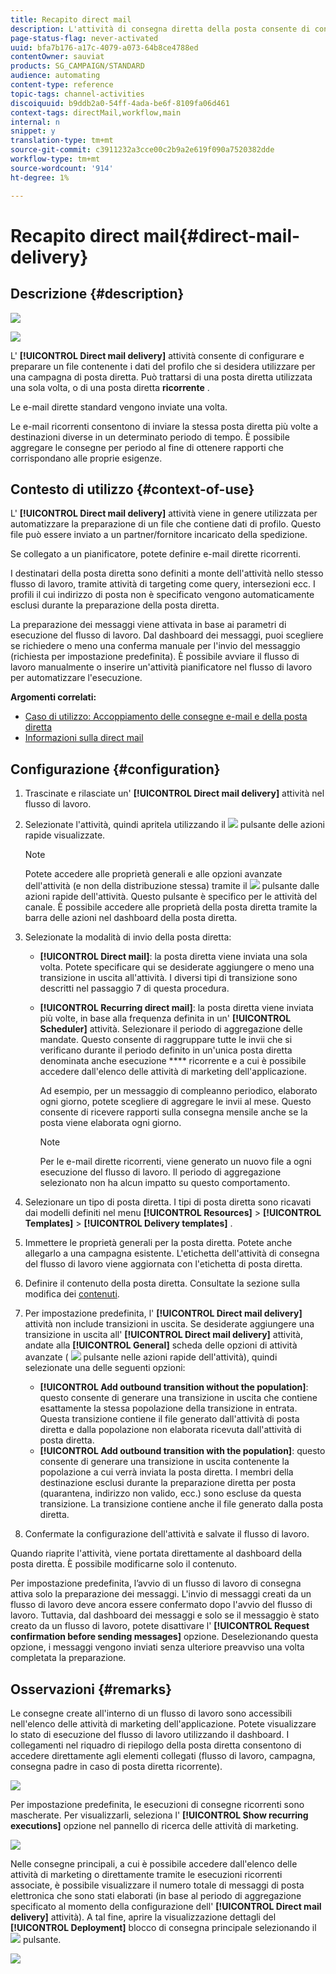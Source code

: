```yaml
---
title: Recapito direct mail
description: L'attività di consegna diretta della posta consente di configurare l'invio di una singola e-mail di invio diretto o periodico in un flusso di lavoro.
page-status-flag: never-activated
uuid: bfa7b176-a17c-4079-a073-64b8ce4788ed
contentOwner: sauviat
products: SG_CAMPAIGN/STANDARD
audience: automating
content-type: reference
topic-tags: channel-activities
discoiquuid: b9ddb2a0-54ff-4ada-be6f-8109fa06d461
context-tags: directMail,workflow,main
internal: n
snippet: y
translation-type: tm+mt
source-git-commit: c3911232a3cce00c2b9a2e619f090a7520382dde
workflow-type: tm+mt
source-wordcount: '914'
ht-degree: 1%

---
```



# Recapito direct mail{#direct-mail-delivery}

## Descrizione {#description}

![](assets/paper.png)

![](assets/recurrentpaper.png)

L&#39; **[!UICONTROL Direct mail delivery]** attività consente di configurare e preparare un file contenente i dati del profilo che si desidera utilizzare per una campagna di posta diretta. Può trattarsi di una posta diretta utilizzata una sola volta, o di una posta diretta **ricorrente** .

Le e-mail dirette standard vengono inviate una volta.

Le e-mail ricorrenti consentono di inviare la stessa posta diretta più volte a destinazioni diverse in un determinato periodo di tempo. È possibile aggregare le consegne per periodo al fine di ottenere rapporti che corrispondano alle proprie esigenze.

## Contesto di utilizzo {#context-of-use}

L&#39; **[!UICONTROL Direct mail delivery]** attività viene in genere utilizzata per automatizzare la preparazione di un file che contiene dati di profilo. Questo file può essere inviato a un partner/fornitore incaricato della spedizione.

Se collegato a un pianificatore, potete definire e-mail dirette ricorrenti.

I destinatari della posta diretta sono definiti a monte dell&#39;attività nello stesso flusso di lavoro, tramite attività di targeting come query, intersezioni ecc. I profili il cui indirizzo di posta non è specificato vengono automaticamente esclusi durante la preparazione della posta diretta.

La preparazione dei messaggi viene attivata in base ai parametri di esecuzione del flusso di lavoro. Dal dashboard dei messaggi, puoi scegliere se richiedere o meno una conferma manuale per l&#39;invio del messaggio (richiesta per impostazione predefinita). È possibile avviare il flusso di lavoro manualmente o inserire un&#39;attività pianificatore nel flusso di lavoro per automatizzare l&#39;esecuzione.

**Argomenti correlati:**

* [Caso di utilizzo: Accoppiamento delle consegne e-mail e della posta diretta](../../automating/using/coupling-email-direct-mail.md)
* [Informazioni sulla direct mail](../../channels/using/about-direct-mail.md)

## Configurazione {#configuration}

1. Trascinate e rilasciate un&#39; **[!UICONTROL Direct mail delivery]** attività nel flusso di lavoro.
1. Selezionate l&#39;attività, quindi apritela utilizzando il ![](assets/edit_darkgrey-24px.png) pulsante delle azioni rapide visualizzate.

   >[!NOTE]
   >
   >Potete accedere alle proprietà generali e alle opzioni avanzate dell&#39;attività (e non della distribuzione stessa) tramite il ![](assets/dlv_activity_params-24px.png) pulsante dalle azioni rapide dell&#39;attività. Questo pulsante è specifico per le attività del canale. È possibile accedere alle proprietà della posta diretta tramite la barra delle azioni nel dashboard della posta diretta.

1. Selezionate la modalità di invio della posta diretta:

   * **[!UICONTROL Direct mail]**: la posta diretta viene inviata una sola volta. Potete specificare qui se desiderate aggiungere o meno una transizione in uscita all&#39;attività. I diversi tipi di transizione sono descritti nel passaggio 7 di questa procedura.
   * **[!UICONTROL Recurring direct mail]**: la posta diretta viene inviata più volte, in base alla frequenza definita in un&#39; **[!UICONTROL Scheduler]** attività. Selezionare il periodo di aggregazione delle mandate. Questo consente di raggruppare tutte le invii che si verificano durante il periodo definito in un&#39;unica posta diretta denominata anche esecuzione **** ricorrente e a cui è possibile accedere dall&#39;elenco delle attività di marketing dell&#39;applicazione.

      Ad esempio, per un messaggio di compleanno periodico, elaborato ogni giorno, potete scegliere di aggregare le invii al mese. Questo consente di ricevere rapporti sulla consegna mensile anche se la posta viene elaborata ogni giorno.

      >[!NOTE]
      >
      >Per le e-mail dirette ricorrenti, viene generato un nuovo file a ogni esecuzione del flusso di lavoro. Il periodo di aggregazione selezionato non ha alcun impatto su questo comportamento.

1. Selezionare un tipo di posta diretta. I tipi di posta diretta sono ricavati dai modelli definiti nel menu **[!UICONTROL Resources]** > **[!UICONTROL Templates]** > **[!UICONTROL Delivery templates]** .
1. Immettere le proprietà generali per la posta diretta. Potete anche allegarlo a una campagna esistente. L&#39;etichetta dell&#39;attività di consegna del flusso di lavoro viene aggiornata con l&#39;etichetta di posta diretta.
1. Definire il contenuto della posta diretta. Consultate la sezione sulla modifica dei [contenuti](../../designing/using/personalization.md).
1. Per impostazione predefinita, l&#39; **[!UICONTROL Direct mail delivery]** attività non include transizioni in uscita. Se desiderate aggiungere una transizione in uscita all&#39; **[!UICONTROL Direct mail delivery]** attività, andate alla **[!UICONTROL General]** scheda delle opzioni di attività avanzate ( ![](assets/dlv_activity_params-24px.png) pulsante nelle azioni rapide dell&#39;attività), quindi selezionate una delle seguenti opzioni:

   * **[!UICONTROL Add outbound transition without the population]**: questo consente di generare una transizione in uscita che contiene esattamente la stessa popolazione della transizione in entrata. Questa transizione contiene il file generato dall&#39;attività di posta diretta e dalla popolazione non elaborata ricevuta dall&#39;attività di posta diretta.
   * **[!UICONTROL Add outbound transition with the population]**: questo consente di generare una transizione in uscita contenente la popolazione a cui verrà inviata la posta diretta. I membri della destinazione esclusi durante la preparazione diretta per posta (quarantena, indirizzo non valido, ecc.) sono escluse da questa transizione. La transizione contiene anche il file generato dalla posta diretta.

1. Confermate la configurazione dell&#39;attività e salvate il flusso di lavoro.

Quando riaprite l&#39;attività, viene portata direttamente al dashboard della posta diretta. È possibile modificarne solo il contenuto.

Per impostazione predefinita, l’avvio di un flusso di lavoro di consegna attiva solo la preparazione dei messaggi. L&#39;invio di messaggi creati da un flusso di lavoro deve ancora essere confermato dopo l&#39;avvio del flusso di lavoro. Tuttavia, dal dashboard dei messaggi e solo se il messaggio è stato creato da un flusso di lavoro, potete disattivare l&#39; **[!UICONTROL Request confirmation before sending messages]** opzione. Deselezionando questa opzione, i messaggi vengono inviati senza ulteriore preavviso una volta completata la preparazione.

## Osservazioni {#remarks}

Le consegne create all&#39;interno di un flusso di lavoro sono accessibili nell&#39;elenco delle attività di marketing dell&#39;applicazione. Potete visualizzare lo stato di esecuzione del flusso di lavoro utilizzando il dashboard. I collegamenti nel riquadro di riepilogo della posta diretta consentono di accedere direttamente agli elementi collegati (flusso di lavoro, campagna, consegna padre in caso di posta diretta ricorrente).

![](assets/wkf_display_parent_elements_direct_mail.png)

Per impostazione predefinita, le esecuzioni di consegne ricorrenti sono mascherate. Per visualizzarli, seleziona l&#39; **[!UICONTROL Show recurring executions]** opzione nel pannello di ricerca delle attività di marketing.

![](assets/wkf_display_recurrent_executions_direct_mail.png)

Nelle consegne principali, a cui è possibile accedere dall&#39;elenco delle attività di marketing o direttamente tramite le esecuzioni ricorrenti associate, è possibile visualizzare il numero totale di messaggi di posta elettronica che sono stati elaborati (in base al periodo di aggregazione specificato al momento della configurazione dell&#39; **[!UICONTROL Direct mail delivery]** attività). A tal fine, aprire la visualizzazione dettagli del **[!UICONTROL Deployment]** blocco di consegna principale selezionando il ![](assets/wkf_dlv_detail_button.png) pulsante.

![](assets/wkf_display_recurrent_executions_3_direct_mail.png)

